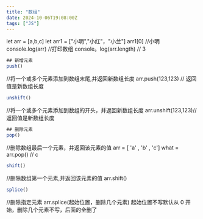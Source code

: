 ```yaml
---
title: "数组"
date: 2024-10-06T19:08:00Z
tags: ["JS"]
---
```


let arr = [a,b,c]
let arr1 = ["小明","小红"，"小兰"]
arr1[0] //小明
console.log(arr) //打印数组
console。log(arr.length) // 3

```js
## 新增元素
push()
```

//将一个或多个元素添加到数组末尾,并返回新数组长度
arr.push(123,123) // 返回值是新数组长度

```js
unshift()
```

//将一个或多个元素添加到数组的开头，并返回新数组长度
arr.unshift(123,123)// 返回值是新数组长度

```js
## 删除元素
pop()
```

//删除数组最后一个元素，并返回该元素的值
arr = [ 'a' , 'b' , 'c']
what = arr.pop() // c

```js
shift()
```

//删除数组第一个元素,并返回该元素的值
arr.shift()

```js
splice()
```

//删除指定元素
arr.splice(起始位置，删除几个元素)
起始位置不写默认从 0 开始，删除几个元素不写，后面的全删了

